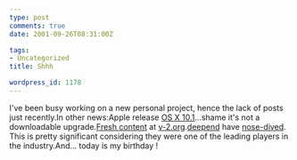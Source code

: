 ```yaml
---
type: post
comments: true
date: 2001-09-26T08:31:00Z

tags:
- Uncategorized
title: Shhh

wordpress_id: 1178
---
```


I've been busy working on a new personal project, hence the lack of posts just recently.In other news:Apple release [OS X 10.1](http://www.apple.com/macosx/newversion/)...shame it's not a downloadable upgrade.[Fresh content](http://www.v-2.org/reality.html) at [v-2.org](http://www.v-2.org).[deepend](http://www.deepend.co.uk/findex.html) have [nose-dived](http://news.bbc.co.uk/hi/english/business/newsid_1562000/1562866.stm). This is pretty significant considering they were one of the leading players in the industry.And… today is my birthday !
